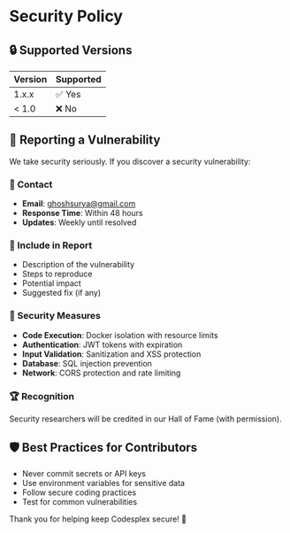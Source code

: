 # Security Policy

## 🔒 Supported Versions

| Version | Supported          |
| ------- | ------------------ |
| 1.x.x   | ✅ Yes             |
| < 1.0   | ❌ No              |

## 🚨 Reporting a Vulnerability

We take security seriously. If you discover a security vulnerability:

### 📧 Contact
- **Email**: ghoshsurya@gmail.com
- **Response Time**: Within 48 hours
- **Updates**: Weekly until resolved

### 📝 Include in Report
- Description of the vulnerability
- Steps to reproduce
- Potential impact
- Suggested fix (if any)

### 🔐 Security Measures
- **Code Execution**: Docker isolation with resource limits
- **Authentication**: JWT tokens with expiration
- **Input Validation**: Sanitization and XSS protection
- **Database**: SQL injection prevention
- **Network**: CORS protection and rate limiting

### 🏆 Recognition
Security researchers will be credited in our Hall of Fame (with permission).

## 🛡️ Best Practices for Contributors
- Never commit secrets or API keys
- Use environment variables for sensitive data
- Follow secure coding practices
- Test for common vulnerabilities

Thank you for helping keep Codesplex secure! 🙏